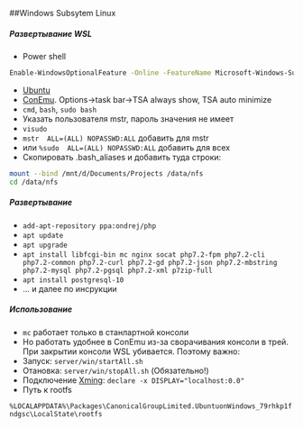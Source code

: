 ##Windows Subsytem Linux
##### Развертывание WSL
* Power shell
```bash
Enable-WindowsOptionalFeature -Online -FeatureName Microsoft-Windows-Subsystem-Linux
```
* [Ubuntu](https://www.microsoft.com/store/p/ubuntu/9nblggh4msv6)
* [ConEmu](https://conemu.github.io/en/Downloads.html). Options->task bar->TSA always show, TSA auto minimize
* `cmd`, `bash`, `sudo bash`
* Указать пользователя mstr, пароль значения не имеет
* `visudo`
* `mstr  ALL=(ALL) NOPASSWD:ALL` добавить для mstr
* или `%sudo  ALL=(ALL) NOPASSWD:ALL` добавить для всех
* Скопировать .bash_aliases и добавить туда строки:
```bash
mount --bind /mnt/d/Documents/Projects /data/nfs
cd /data/nfs
```
##### Развертывание
* `add-apt-repository ppa:ondrej/php`
* `apt update`
* `apt upgrade`
* `apt install libfcgi-bin mc nginx socat php7.2-fpm php7.2-cli php7.2-common php7.2-curl php7.2-gd php7.2-json php7.2-mbstring php7.2-mysql php7.2-pgsql php7.2-xml p7zip-full`
* `apt install postgresql-10`
* ... и далее по инсрукции

##### Использование

* `mc` работает только в станлартной консоли
* Но работать удобнее в ConEmu из-за сворачивания консоли в трей. При закрытии консоли WSL убивается. Поэтому важно:
* Запуск: `server/win/startAll.sh`
* Отановка: `server/win/stopAll.sh` (Обязательно!)
* Подключение [Xming](https://sourceforge.net/projects/xming/): `declare -x DISPLAY="localhost:0.0"`
* Путь к rootfs 

`%LOCALAPPDATA%\Packages\CanonicalGroupLimited.UbuntuonWindows_79rhkp1fndgsc\LocalState\rootfs`
